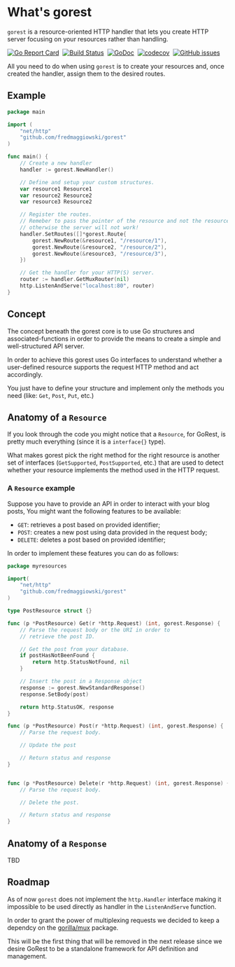 # What's gorest

`gorest` is a resource-oriented HTTP handler that lets you create HTTP server focusing on your resources rather than handling.

[![Go Report Card](https://goreportcard.com/badge/github.com/fredmaggiowski/gorest)](https://goreportcard.com/report/github.com/fredmaggiowski/gorest)&nbsp;
[![Build Status](https://travis-ci.org/fredmaggiowski/gorest.svg?branch=master)](https://travis-ci.org/fredmaggiowski/gorest)&nbsp;
[![GoDoc](https://godoc.org/github.com/fredmaggiowski/gorest?status.svg)](https://godoc.org/github.com/fredmaggiowski/gorest)&nbsp;
[![codecov](https://codecov.io/gh/fredmaggiowski/gorest/branch/master/graph/badge.svg)](https://codecov.io/gh/fredmaggiowski/gorest)&nbsp;
[![GitHub issues](https://img.shields.io/github/issues/fredmaggiowski/gorest.svg "GitHub issues")](https://github.com/fredmaggiowski/gorest)

All you need to do when using `gorest` is to create your resources and, once created the handler, assign them to the desired routes.

## Example

```go
package main

import (
    "net/http"
    "github.com/fredmaggiowski/gorest"
)

func main() {
    // Create a new handler
    handler := gorest.NewHandler()

    // Define and setup your custom structures.
    var resource1 Resource1
    var resource2 Resource2
    var resource3 Resource2

    // Register the routes.
    // Remeber to pass the pointer of the resource and not the resource itself
    // otherwise the server will not work!
    handler.SetRoutes([]*gorest.Route{
        gorest.NewRoute(&resource1, "/resource/1"),
        gorest.NewRoute(&resource2, "/resource/2"),
        gorest.NewRoute(&resource3, "/resource/3"),
    })

    // Get the handler for your HTTP(S) server.
    router := handler.GetMuxRouter(nil)
    http.ListenAndServe("localhost:80", router)
}
```

## Concept

The concept beneath the gorest core is to use Go structures and associated-functions in order to provide the means to create a simple and well-structured API server.

In order to achieve this gorest uses Go interfaces to understand whether a user-defined resource supports the request HTTP method and act accordingly.

You just have to define your structure and implement only the methods you need (like: `Get`, `Post`, `Put`, etc.)

## Anatomy of a `Resource`

If you look through the code you might notice that a `Resource`, for GoRest, is pretty much everything (since it is a `interface{}` type).

What makes gorest pick the right method for the right resource is another set of interfaces (`GetSupported`, `PostSupported`, etc.) that are used to detect whether your resource implements the method used in the HTTP request.

### A `Resource` example

Suppose you have to provide an API in order to interact with your blog posts, You might want the following features to be available:
 - `GET`: retrieves a post based on provided identifier;
 - `POST`: creates a new post using data provided in the request body;
 - `DELETE`: deletes a post based on provided identifier;

In order to implement these features you can do as follows:

```go
package myresources

import(
    "net/http"
    "github.com/fredmaggiowski/gorest"
)

type PostResource struct {}

func (p *PostResource) Get(r *http.Request) (int, gorest.Response) {
    // Parse the request body or the URI in order to 
    // retrieve the post ID.

    // Get the post from your database.
    if postHasNotBeenFound {
        return http.StatusNotFound, nil
    }

    // Insert the post in a Response object
    response := gorest.NewStandardResponse()
    response.SetBody(post)

    return http.StatusOK, response
}

func (p *PostResource) Post(r *http.Request) (int, gorest.Response) {
    // Parse the request body.

    // Update the post

    // Return status and response
}


func (p *PostResource) Delete(r *http.Request) (int, gorest.Response) {
    // Parse the request body.

    // Delete the post.

    // Return status and response
}
```

## Anatomy of a `Response`

TBD

## Roadmap

As of now `gorest` does not implement the `http.Handler` interface making it impossible to be used directly as handler in the `ListenAndServe` function.

In order to grant the power of multiplexing requests we decided to keep a dependcy on the [gorilla/mux](https://github.com/gorilla/mux) package.

This will be the first thing that will be removed in the next release since we desire GoRest to be a standalone framework for API definition and management.
